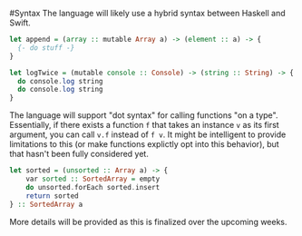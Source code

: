 #Syntax 
The language will likely use a hybrid syntax between Haskell and Swift.

```haskell
let append = (array :: mutable Array a) -> (element :: a) -> {
  {- do stuff -}
}
```

```haskell
let logTwice = (mutable console :: Console) -> (string :: String) -> {
  do console.log string
  do console.log string
}
```

The language will support "dot syntax" for calling functions "on a type". Essentially, if there exists a function `f` that takes an instance `v` as its first argument, you can call `v.f` instead of `f v`. It might be intelligent to provide limitations to this (or make functions explictly opt into this behavior), but that hasn't been fully considered yet.

```haskell
let sorted = (unsorted :: Array a) -> {
	var sorted :: SortedArray = empty
	do unsorted.forEach sorted.insert
	return sorted
} :: SortedArray a

```

More details will be provided as this is finalized over the upcoming weeks.
